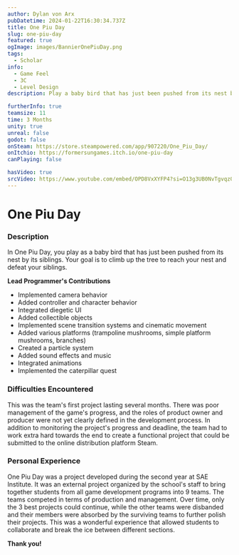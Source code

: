 ```yaml
---
author: Dylan von Arx
pubDatetime: 2024-01-22T16:30:34.737Z
title: One Piu Day
slug: one-piu-day
featured: true
ogImage: images/BannierOnePiuDay.png
tags:
  - Scholar
info:
  - Game Feel
  - 3C
  - Level Design
description: Play a baby bird that has just been pushed from its nest by its brothers and sisters. Your goal is to go up the tree to regain your nest, and defeat your siblings.

furtherInfo: true
teamsize: 11
time: 3 Months
unity: true
unreal: false
godot: false
onSteam: https://store.steampowered.com/app/907220/One_Piu_Day/
onItchio: https://formersungames.itch.io/one-piu-day
canPlaying: false

hasVideo: true
srcVideo: https://www.youtube.com/embed/OPD8VxXYFP4?si=O13g3UB0NvTgvqz0
---
```


# One Piu Day

<h3 class="post-title">Description</h3>

In One Piu Day, you play as a baby bird that has just been pushed from its nest by its siblings. Your goal is to climb up the tree to reach your nest and defeat your siblings.

<b>Lead Programmer's Contributions</b>

- Implemented camera behavior
- Added controller and character behavior
- Integrated diegetic UI
- Added collectible objects
- Implemented scene transition systems and cinematic movement
- Added various platforms (trampoline mushrooms, simple platform mushrooms, branches)
- Created a particle system
- Added sound effects and music
- Integrated animations
- Implemented the caterpillar quest

<h3 class="post-title">Difficulties Encountered</h3>

This was the team's first project lasting several months. There was poor management of the game's progress, and the roles of product owner and producer were not yet clearly defined in the development process. In addition to monitoring the project's progress and deadline, the team had to work extra hard towards the end to create a functional project that could be submitted to the online distribution platform Steam.

<h3 class="post-title">Personal Experience</h3>

One Piu Day was a project developed during the second year at SAE Institute. It was an external project organized by the school's staff to bring together students from all game development programs into 9 teams. The teams competed in terms of production and management. Over time, only the 3 best projects could continue, while the other teams were disbanded and their members were absorbed by the surviving teams to further polish their projects. This was a wonderful experience that allowed students to collaborate and break the ice between different sections.

<b>Thank you!</b>
